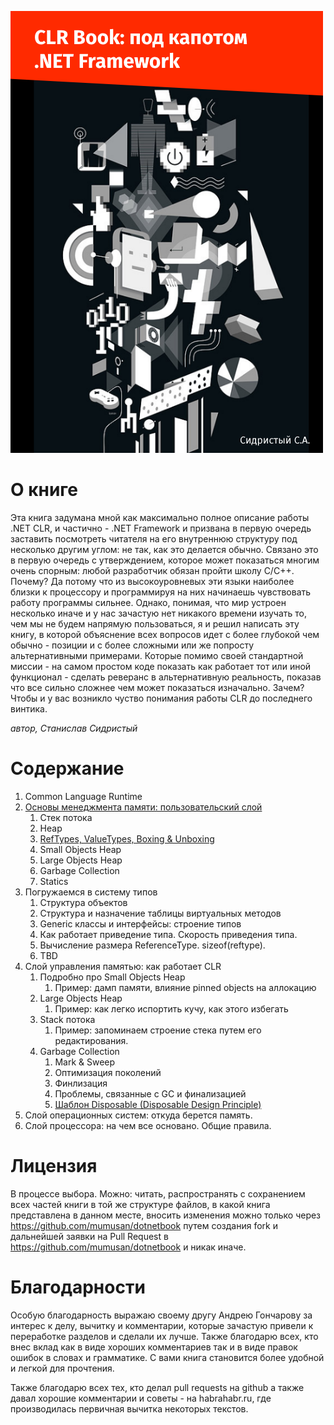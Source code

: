 ![CLR Book](./imgs/CLRBook.png)

# О книге

Эта книга задумана мной как максимально полное описание работы .NET CLR, и частично - .NET Framework и призвана в первую очередь заставить посмотреть читателя на его внутреннюю структуру под несколько другим углом: не так, как это делается обычно. Связано это в первую очередь с утверждением, которое может показаться многим очень спорным: любой разработчик обязан пройти школу C/C++. Почему? Да потому что из высокоуровневых эти языки наиболее близки к процессору и программируя на них начинаешь чувствовать работу программы сильнее. Однако, понимая, что мир устроен несколько иначе и у нас зачастую нет никакого времени изучать то, чем мы не будем напрямую пользоваться, я и решил написать эту книгу, в которой объяснение всех вопросов идет с более глубокой чем обычно - позиции и с более сложными или же попросту альтернативными примерами. Которые помимо своей стандартной миссии - на самом простом коде показать как работает тот или иной функционал - сделать реверанс в альтернативную реальность, показав что все сильно сложнее чем может показаться изначально. Зачем? Чтобы и у вас возникло чуство понимания работы CLR до последнего винтика.

*автор, Станислав Сидристый*

# Содержание

  1. Common Language Runtime
  2. [Основы менеджмента памяти: пользовательский слой](./MemoryManagementBasics.md)
      1. Стек потока
      2. Heap
      3. [RefTypes, ValueTypes, Boxing & Unboxing](./ReferenceTypesVsValueTypes.md)
      4. Small Objects Heap
      5. Large Objects Heap
      6. Garbage Collection
      7. Statics
  3. Погружаемся в систему типов
      1. Структура объектов
      2. Структура и назначение таблицы виртуальных методов
      3. Generic классы и интерфейсы: строение типов
      4. Как работает приведение типа. Скорость приведения типа.
      5. Вычисление размера ReferenceType. sizeof(reftype).
      6. TBD
  4. Слой управления памятью: как работает CLR
      1. Подробно про Small Objects Heap
          1. Пример: дамп памяти, влияние pinned objects на аллокацию
      2. Large Objects Heap
          1. Пример: как легко испортить кучу, как этого избегать
      3. Stack потока
          1. Пример: запоминаем строение стека путем его редактирования.
      4. Garbage Collection
          1. Mark & Sweep
          2. Оптимизация поколений
          3. Финлизация
          4. Проблемы, связанные с GC и финализацией
          5. [Шаблон Disposable (Disposable Design Principle)](./Disposable.md)
  5. Слой операционных систем: откуда берется память.
  6. Слой процессора: на чем все основано. Общие правила.

# Лицензия

В процессе выбора. Можно: читать, распространять с сохранением всех частей книги в той же структуре файлов, в какой книга представлена в данном месте, вносить изменения можно только через https://github.com/mumusan/dotnetbook путем создания fork и дальнейшей заявки на Pull Request в https://github.com/mumusan/dotnetbook и никак иначе.

# Благодарности

Особую благодарность выражаю своему другу Андрею Гончарову за интерес к делу, вычитку и комментарии, которые зачастую привели к переработке разделов и сделали их лучше. Также благодарю всех, кто внес вклад как в виде хороших комментариев так и в виде правок ошибок в словах и грамматике. С вами книга становится более удобной и легкой для прочтения.

Также благодарю всех тех, кто делал pull requests на github а также давал хорошие комментарии и советы - на habrahabr.ru, где производилась первичная вычитка некоторых текстов.